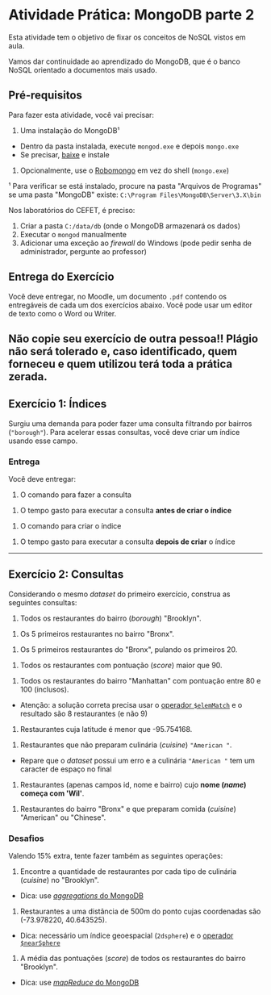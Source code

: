 <!--
  Resolução do exercício: http://www.w3resource.com/mongodb-exercises/
-->
# Atividade Prática: **MongoDB** parte 2

Esta atividade tem o objetivo de fixar os conceitos de NoSQL vistos em
aula.

Vamos dar continuidade ao aprendizado do MongoDB, que é o banco NoSQL
orientado a documentos mais usado.

## Pré-requisitos

Para fazer esta atividade, você vai precisar:

1. Uma instalação do MongoDB¹
  - Dentro da pasta instalada, execute `mongod.exe` e depois `mongo.exe`
  - Se precisar, [baixe](https://www.mongodb.org/downloads) e instale
1. Opcionalmente, use o [Robomongo](http://robomongo.org/) em vez do
  shell (`mongo.exe`)

¹ Para verificar se está instalado, procure na pasta "Arquivos de Programas"
se uma pasta "MongoDB" existe:
  `C:\Program Files\MongoDB\Server\3.X\bin`

Nos laboratórios do CEFET, é preciso:
1. Criar a pasta `C:/data/db` (onde o MongoDB armazenará os dados)
1. Executar o `mongod` manualmente
1. Adicionar uma exceção ao _firewall_ do Windows
  (pode pedir senha de administrador, pergunte ao
    professor)

## Entrega do Exercício

Você deve entregar, no Moodle, um documento `.pdf` contendo os entregáveis de
cada um dos exercícios abaixo. Você pode usar um editor de texto como o Word ou
Writer.

**Não copie seu exercício de outra pessoa!!** Plágio não será tolerado e, caso identificado, **quem forneceu e quem utilizou** terá toda a prática **zerada**.
---
## Exercício 1: Índices

Surgiu uma demanda para poder fazer uma consulta filtrando por
bairros (`"borough"`). Para acelerar essas consultas, você deve criar um
índice usando esse campo.

### Entrega

Você deve entregar:

1. O comando para fazer a consulta

  <!-- db.restaurants.find({ borough: 'Manhattan' }); -->
1. O tempo gasto para executar a consulta **antes de criar o índice**

  <!-- db.restaurants.find({ borough: 'Manhattan' }).explain(true); -->
1. O comando para criar o índice

  <!-- db.restaurants.createIndex('borough'); -->
1. O tempo gasto para executar a consulta **depois de criar** o índice

  <!-- db.restaurants.find({ borough: 'Manhattan' }).explain(true); -->

---
## Exercício 2: **Consultas**

Considerando o mesmo _dataset_ do primeiro exercício, construa as
seguintes consultas:

1. Todos os restaurantes do bairro (_borough_) "Brooklyn".

  <!-- db.restaurants.find({ borough: 'Brooklyn' }); -->
1. Os 5 primeiros restaurantes no bairro "Bronx".

  <!-- db.restaurants.find({ borough: 'Bronx' }).limit(5); -->
1. Os 5 primeiros restaurantes do "Bronx", pulando os primeiros 20.

  <!-- db.restaurants.find({ borough: 'Manhattan' }).skip(20).limit(5); -->
1. Todos os restaurantes com pontuação (_score_) maior que 90.

  <!-- db.restaurants.find({ 'grades.score': { $gt: 90 } }); -->
1. Todos os restaurantes do bairro "Manhattan" com pontuação entre 80 e
  100 (inclusos).
  - Atenção: a solução correta precisa usar o [operador `$elemMatch`][elemMatch]
    e o resultado são 8 restaurantes (e não 9)

  <!--
    // solução incorreta:
    // semântica: um restaurante deve conter ao menos uma nota >= 80
    // e outra <= 100
    db.restaurants.find({
      borough: 'Manhattan',
      'grades.score': {
        $and: [80, 100]
      }
    });
    // solução correta:
    // semântica: um restaurante deve coxnter, ao mesmo tempo, ao menos uma nota
    // que esteja >= 80 e <= 100
    db.restaurants.find({
      borough: 'Manhattan',
      grades : {
        $elemMatch: {
          score: {
            $gte: 80,
            $lte :100
          }
        }
      }
    });
  -->
1. Restaurantes cuja latitude é menor que -95.754168.

  <!-- db.restaurants.find({ 'address.coords.0': { $lt: -95.754168 } }); -->
1. Restaurantes que não preparam culinária (_cuisine_) `"American "`.
  - Repare que o _dataset_ possui um erro e a culinária `"American "` tem um
    caracter de espaço no final

    <!-- db.restaurants.find({ cuisine: {$ne: 'American '} }); -->
1. Restaurantes (apenas campos id, nome e bairro) cujo **nome (_name_)
  começa com 'Wil'**.

  <!-- db.restaurants.find({ name: /^Wil/i }, { name: 1, borough: 1}); -->
1. Restaurantes do bairro "Bronx" e que preparam comida (_cuisine_)
  "American" ou "Chinese".

  <!--
    db.restaurants.find({
      borough: 'Bronx',
      $or: [
        { cuisine: 'American '},
        { cuisine: 'Chinese' }
      ]
    });
  -->

### Desafios

Valendo 15% extra, tente fazer também as seguintes operações:

1. Encontre a quantidade de restaurantes por cada tipo de culinária
  (_cuisine_) no "Brooklyn".
  - Dica: use [_aggregations_ do MongoDB][aggregations]

  <!--
  db.restaurants.aggregate([
    {
        $group: {
            _id: '$borough',
            qtde: { $sum: 1 }
        }
    }
  ]);
  -->
1. Restaurantes a uma distância de 500m do ponto cujas coordenadas são
  (-73.978220, 40.643525).
  - Dica: necessário um índice geoespacial (`2dsphere`) e
    o [operador `$nearSphere`][near]

    <!--
    db.restaurants.ensureIndex({"address.coord": "2dsphere"});
    // usando $nearSphere
    db.restaurants.find({
      "address.coord": {
          $nearSphere: {
              $geometry: {
                  type: "Point",
                  coordinates: [ -73.9784606, 40.6434024 ]
              },
              $maxDistance: 550
          }
      }
    });
    // usando $near
    db.restaurants.find({
      "address.coord": {
        $near: [ -73.9667, 40.78 ],
        $maxDistance: 500
      }
    });
    -->
1. A média das pontuações (_score_) de todos os restaurantes do
  bairro "Brooklyn".
  - Dica: use [_mapReduce_ do MongoDB][mapreduce]

    <!--
    db.restaurants.mapReduce(
      // funcao "map"
      function map() {
          // emite pares para este restaurante: <bairro, array_com_todas_as_notas>
          var bairroDesteRestaurante = this.borough;
          var avaliacoes = this.grades;
          var todasNotasDesteRestaurante = avaliacoes.map(
              function(avaliacao) {
                  return avaliacao.score || 0;
              }
          );
          emit(bairroDesteRestaurante, todasNotasDesteRestaurante);
      },
      // funcao "reduce"
      function reduce(bairro, notas) {
          // "notas" eh um array de arrays
          // antes de usa-lo, vamos "achatar" de forma que fique um arrayzao
          notas = notas.reduce(function(a,b) {
              if (!Array.isArray(b)) b = [b];
              return a.concat(b);
          }, []);
          // soma todos os itens do array e divide pelo tamanho (pra tirar a media)
          return Array.sum(scores)/scores.length;
      },
      {
          query: {},
          // nome da "collection" onde os resultados serao colocados
          out: "media-de-notas"
      }
  );
  -->

[near]: https://docs.mongodb.com/manual/reference/operator/query/near/#op._S_nearM
[aggregations]: https://docs.mongodb.com/manual/aggregation/
[elemMatch]: https://docs.mongodb.com/manual/reference/operator/query/elemMatch/
[mapreduce]: https://docs.mongodb.com/manual/core/map-reduce/
